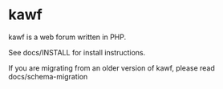 # kawf

kawf is a web forum written in PHP.

See docs/INSTALL for install instructions.

If you are migrating from an older version of kawf, please read
docs/schema-migration
